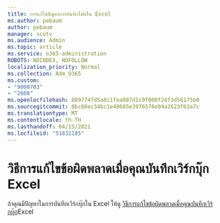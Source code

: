 ```yaml
---
title: การแก้ไขปัญหาการบันทึกไฟล์ใน Excel
ms.author: pebaum
author: pebaum
manager: scotv
ms.audience: Admin
ms.topic: article
ms.service: o365-administration
ROBOTS: NOINDEX, NOFOLLOW
localization_priority: Normal
ms.collection: Adm_O365
ms.custom:
- "9000703"
- "2608"
ms.openlocfilehash: 809774fd5a8c1fea087d1c9f000f24f3d56175b0
ms.sourcegitcommit: 8bc60ec34bc1e40685e3976576e04a2623f63a7c
ms.translationtype: MT
ms.contentlocale: th-TH
ms.lasthandoff: 04/15/2021
ms.locfileid: "51832185"
---
```

# <a name="how-to-troubleshoot-errors-when-you-save-excel-workbooks"></a>วิธีการแก้ไขข้อผิดพลาดเมื่อคุณบันทึกเวิร์กบุ๊ก Excel

ถ้าคุณมีปัญหาในการบันทึกเวิร์กบุ๊กใน Excel ให้ดู [ วิธีการแก้ไขข้อผิดพลาดเมื่อคุณบันทึกเวิร์กบุ๊ก](https://docs.microsoft.com/office/troubleshoot/excel/issue-when-save-excel-workbooks)Excel
